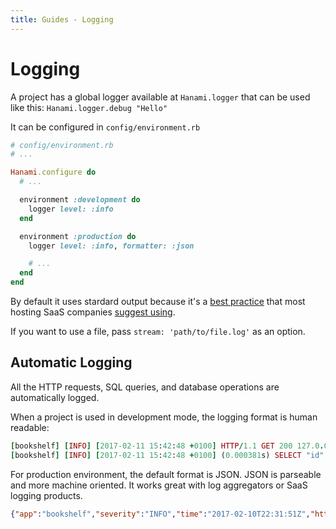 ```yaml
---
title: Guides - Logging
---
```


# Logging

A project has a global logger available at `Hanami.logger` that can be used like this: `Hanami.logger.debug "Hello"`

It can be configured in `config/environment.rb`

```ruby
# config/environment.rb
# ...

Hanami.configure do
  # ...

  environment :development do
    logger level: :info
  end

  environment :production do
    logger level: :info, formatter: :json

    # ...
  end
end
```

By default it uses stardard output because it's a [best practice](http://12factor.net/logs) that most hosting SaaS companies [suggest using](https://devcenter.heroku.com/articles/rails4#logging-and-assets).

If you want to use a file, pass `stream: 'path/to/file.log'` as an option.

## Automatic Logging

All the HTTP requests, SQL queries, and database operations are automatically logged.

When a project is used in development mode, the logging format is human readable:

```ruby
[bookshelf] [INFO] [2017-02-11 15:42:48 +0100] HTTP/1.1 GET 200 127.0.0.1 /books/1  451 0.018576
[bookshelf] [INFO] [2017-02-11 15:42:48 +0100] (0.000381s) SELECT "id", "title", "created_at", "updated_at" FROM "books" WHERE ("book"."id" = '1') ORDER BY "books"."id"
```

For production environment, the default format is JSON.
JSON is parseable and more machine oriented. It works great with log aggregators or SaaS logging products.

```json
{"app":"bookshelf","severity":"INFO","time":"2017-02-10T22:31:51Z","http":"HTTP/1.1","verb":"GET","status":"200","ip":"127.0.0.1","path":"/books/1","query":"","length":"451","elapsed":0.000391478}
```
